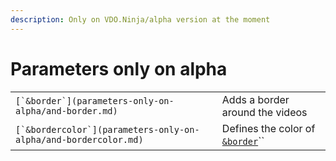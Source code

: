 ```yaml
---
description: Only on VDO.Ninja/alpha version at the moment
---
```


# Parameters only on alpha

|                                                                   |                                                                            |
| ----------------------------------------------------------------- | -------------------------------------------------------------------------- |
| ``[`&border`](parameters-only-on-alpha/and-border.md)``           | Adds a border around the videos                                            |
| ``[`&bordercolor`](parameters-only-on-alpha/and-bordercolor.md)`` | Defines the color of [`&border`](parameters-only-on-alpha/and-border.md)`` |
